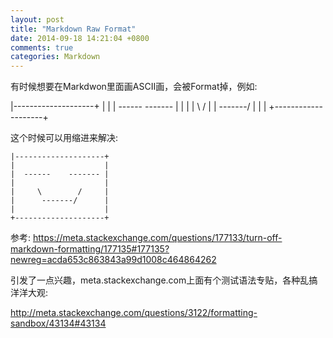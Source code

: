 ```yaml
---
layout: post
title: "Markdown Raw Format"
date: 2014-09-18 14:21:04 +0800
comments: true
categories: Markdown
---
```


有时候想要在Markdwon里面画ASCII画，会被Format掉，例如:

|--------------------+
|                    |
|  ------    ------- |
|                    |
|     \        /     |
|      -------/      |
|                    |
+--------------------+


这个时候可以用缩进来解决:

    |--------------------+
    |                    |
    |  ------    ------- |
    |                    |
    |     \        /     |
    |      -------/      |
    |                    |
    +--------------------+

参考:
https://meta.stackexchange.com/questions/177133/turn-off-markdown-formatting/177135#177135?newreg=acda653c863843a99d1008c464864262


引发了一点兴趣，meta.stackexchange.com上面有个测试语法专贴，各种乱搞洋洋大观:

http://meta.stackexchange.com/questions/3122/formatting-sandbox/43134#43134
